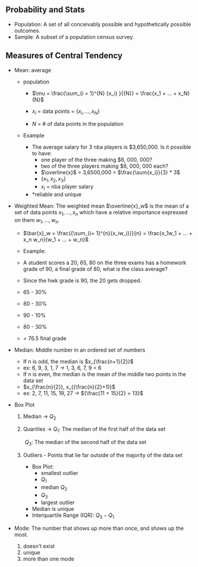 ## Probability and Stats

- Population: A set of all conceivably possible and hypothetically possible outcomes.
- Sample: A subset of a population census survey.

## Measures of Central Tendency

- Mean: average

  - population

    - $\mu = \frac{\sum_{i = 1}^{N} {x_i} }{{N}} = \frac{x_1 + ... + x_N}{N}$

    - $x_i$ = data points = $\{x_i, ... , x_N \}$
    - $N$ = # of data points in the population

  - Example

    - The average salary for 3 nba players is $3,650,000. Is it possible to have:
      - one player of the three making $6, 000, 000?
      - two of the three players making $6, 000, 000 each?
      - $\overline{x}$ = 3,6500,000 = $\frac{\sum{x_i}}{3} * 3$
      - $\{x_1, x_2, x_3\}$
      - $x_i$ = nba player salary
    - *reliable and unique

- Weighted Mean: The weighted mean $\overline{x}_w$ is the mean of a set of data points $x_1, ..., x_n$ which have a relative importance expressed on them $w_1, ..., w_n$.

  - $\bar{x}_w = \frac{{\sum_{i= 1}^{n}{x_iw_i}}}{n} = \frac{x_1w_1 + ... + x_n w_n}{w_1 + ... + w_n}$

  - Example:
  - A student scores a 20, 65, 80 on the three exams has a homework grade of 90, a final grade of 80, what is the class average?
  - Since the hwk grade is 90, the 20 gets dropped.
  - 65 - 30%
  - 80 - 30%
  - 90 - 10%
  - 80 - 30%
  - = 76.5 final grade

- Median: Middle number in an ordered set of numbers
  - If n is odd, the median is $x_{\frac{n+1}{2}}$
  - ex: 6, 9, 3, 1, 7 &rarr; 1, 3, 6, 7, 9 = 6
  - If n is even, the median is the mean of the middle two points in the data set
  - $x_{\frac{n}{2}}, x_{(\frac{n}{2}+1)}$
  - ex: 2, 7, 11, 15, 19, 27 &rarr; ${\frac{11 + 15}{2} = 13}$

- Box Plot

  1. Median &rarr; $Q_2$

  2. Quartiles &rarr; $Q_1$: The median of the first half of the data set

     	​		    $Q_3$: The median of the second half of the data set

  3. Outliers - Points that lie far outside of the majority of the data set

     - Box Plot:
       - smallest outlier
       - $Q_1$
       - median $Q_2$
       - $Q_3$
       - largest outlier
     - Median is unique
     - Interquartile Range (IQR): $Q_3 - Q_1$

- Mode: The number that shows up more than once, and shows up the most.
  1. doesn't exist
  2. unique
  3. more than one mode